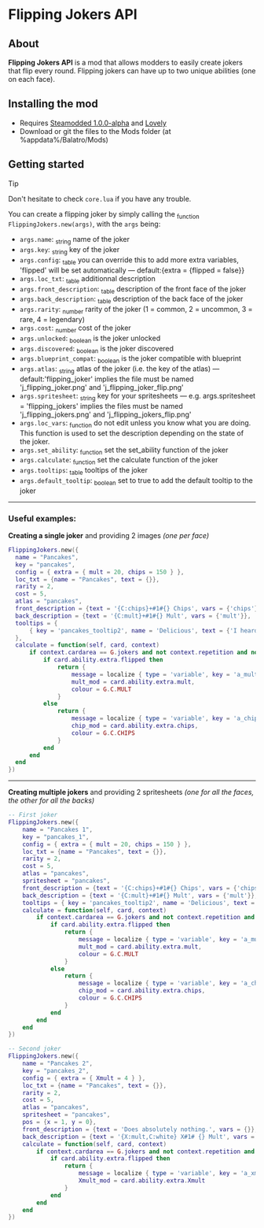 # Flipping Jokers API

## About

**Flipping Jokers API** is a mod that allows modders to easily create jokers that flip every round.
Flipping jokers can have up to two unique abilities (one on each face).

## Installing the mod

- Requires [Steamodded 1.0.0-alpha](https://github.com/Steamopollys/Steamodded/archive/refs/heads/main.zip) and [Lovely](https://github.com/ethangreen-dev/lovely-injector)
- Download or git the files to the Mods folder (at %appdata%/Balatro/Mods)

## Getting started

> [!TIP]
> Don't hesitate to check `core.lua` if you have any trouble.

You can create a flipping joker by simply calling the <sub>function</sub> `FlippingJokers.new(args)`, with the `args` being:
- `args.name`: <sub>string</sub> name of the joker
- `args.key`: <sub>string</sub> key of the joker
- `args.config`: <sub>table</sub> you can override this to add more extra variables, 'flipped' will be set automatically — default:{extra = {flipped = false}}
- `args.loc_txt`: <sub>table</sub> additionnal description
- `args.front_description`: <sub>table</sub> description of the front face of the joker
- `args.back_description`: <sub>table</sub> description of the back face of the joker
- `args.rarity`: <sub>number</sub> rarity of the joker (1 = common, 2 = uncommon, 3 = rare, 4 = legendary)
- `args.cost`: <sub>number</sub> cost of the joker
- `args.unlocked`: <sub>boolean</sub> is the joker unlocked
- `args.discovered`: <sub>boolean</sub> is the joker discovered
- `args.blueprint_compat`: <sub>boolean</sub> is the joker compatible with blueprint
- `args.atlas`: <sub>string</sub> atlas of the joker (i.e. the key of the atlas) — default:'flipping_joker' implies the file must be named 'j_flipping_joker.png' and 'j_flipping_joker_flip.png'
- `args.spritesheet`: <sub>string</sub> key for your spritesheets — e.g. args.spritesheet = 'flipping_jokers' implies the files must be named 'j_flipping_jokers.png' and 'j_flipping_jokers_flip.png'
- `args.loc_vars`: <sub>function</sub> do not edit unless you know what you are doing. This function is used to set the description depending on the state of the joker.
- `args.set_ability`: <sub>function</sub> set the set_ability function of the joker
- `args.calculate`: <sub>function</sub> set the calculate function of the joker
- `args.tooltips`: <sub>table</sub> tooltips of the joker
- `args.default_tooltip`: <sub>boolean</sub> set to true to add the default tooltip to the joker
---
### Useful examples:
**Creating a single joker** and providing 2 images *(one per face)*
```lua
FlippingJokers.new({
  name = "Pancakes",
  key = "pancakes",
  config = { extra = { mult = 20, chips = 150 } },
  loc_txt = {name = "Pancakes", text = {}},
  rarity = 2,
  cost = 5,
  atlas = "pancakes",
  front_description = {text = '{C:chips}+#1#{} Chips', vars = {'chips'}},
  back_description = {text = '{C:mult}+#1#{} Mult', vars = {'mult'}},
  tooltips = {
      { key = 'pancakes_tooltip2', name = 'Delicious', text = {'I heard that', 'both sides are', 'wonderful'} }
  },
  calculate = function(self, card, context)
      if context.cardarea == G.jokers and not context.repetition and not context.individual and not context.before and not context.after then
          if card.ability.extra.flipped then
              return {
                  message = localize { type = 'variable', key = 'a_mult', vars = { card.ability.extra.mult } },
                  mult_mod = card.ability.extra.mult,
                  colour = G.C.MULT
              }
          else
              return {
                  message = localize { type = 'variable', key = 'a_chips', vars = { card.ability.extra.chips } },
                  chip_mod = card.ability.extra.chips,
                  colour = G.C.CHIPS
              }
          end
      end
  end
})
```
---
**Creating multiple jokers** and providing 2 spritesheets *(one for all the faces, the other for all the backs)*
```lua
-- First joker
FlippingJokers.new({
    name = "Pancakes 1",
    key = "pancakes_1",
    config = { extra = { mult = 20, chips = 150 } },
    loc_txt = {name = "Pancakes", text = {}},
    rarity = 2,
    cost = 5,
    atlas = "pancakes",
    spritesheet = "pancakes",
    front_description = {text = '{C:chips}+#1#{} Chips', vars = {'chips'}},
    back_description = {text = '{C:mult}+#1#{} Mult', vars = {'mult'}},
    tooltips = { key = 'pancakes_tooltip2', name = 'Delicious', text = {'I heard that', 'both sides are', rainbow_text('wonderful')} },
    calculate = function(self, card, context)
        if context.cardarea == G.jokers and not context.repetition and not context.individual and not context.before and not context.after then
            if card.ability.extra.flipped then
                return {
                    message = localize { type = 'variable', key = 'a_mult', vars = { card.ability.extra.mult } },
                    mult_mod = card.ability.extra.mult,
                    colour = G.C.MULT
                }
            else
                return {
                    message = localize { type = 'variable', key = 'a_chips', vars = { card.ability.extra.chips } },
                    chip_mod = card.ability.extra.chips,
                    colour = G.C.CHIPS
                }
            end
        end
    end
})

-- Second joker
FlippingJokers.new({
    name = "Pancakes 2",
    key = "pancakes_2",
    config = { extra = { Xmult = 4 } },
    loc_txt = {name = "Pancakes", text = {}},
    rarity = 2,
    cost = 5,
    atlas = "pancakes",
    spritesheet = "pancakes",
    pos = {x = 1, y = 0},
    front_description = {text = 'Does absolutely nothing.', vars = {}},
    back_description = {text = '{X:mult,C:white} X#1# {} Mult', vars = {'Xmult'}},
    calculate = function(self, card, context)
        if context.cardarea == G.jokers and not context.repetition and not context.individual and not context.before and not context.after then
            if card.ability.extra.flipped then
                return {
                    message = localize { type = 'variable', key = 'a_xmult', vars = {card.ability.extra.Xmult}},
                    Xmult_mod = card.ability.extra.Xmult
                }
            end
        end
    end
})
```
